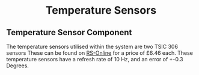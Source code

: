 <h1 align="center"> Temperature Sensors </h1>


## Temperature Sensor Component

The temperature sensors utilised within the system are two TSIC 306 sensors
These can be found on <a href="https://uk.rs-online.com/web/p/temperature-humidity-sensor-ics/1218022/">RS-Online</a> for a price of £6.46 each.
These temperature sensors have a refresh rate of 10 Hz, and an error of +-0.3 Degrees.

